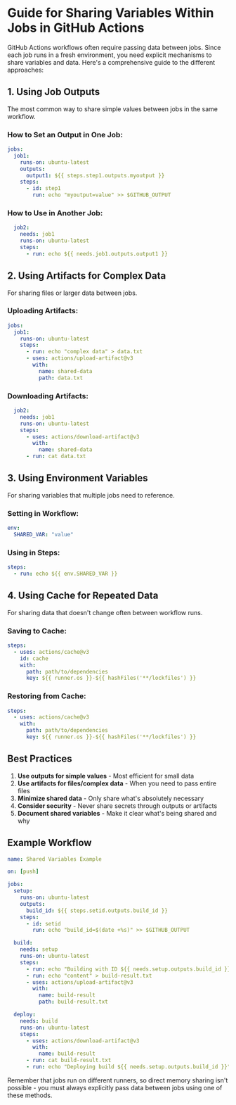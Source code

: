 # Guide for Sharing Variables Within Jobs in GitHub Actions

GitHub Actions workflows often require passing data between jobs. Since each job runs in a fresh environment, you need explicit mechanisms to share variables and data. Here's a comprehensive guide to the different approaches:

## 1. Using Job Outputs

The most common way to share simple values between jobs in the same workflow.

### How to Set an Output in One Job:
```yaml
jobs:
  job1:
    runs-on: ubuntu-latest
    outputs:
      output1: ${{ steps.step1.outputs.myoutput }}
    steps:
      - id: step1
        run: echo "myoutput=value" >> $GITHUB_OUTPUT
```

### How to Use in Another Job:
```yaml
  job2:
    needs: job1
    runs-on: ubuntu-latest
    steps:
      - run: echo ${{ needs.job1.outputs.output1 }}
```

## 2. Using Artifacts for Complex Data

For sharing files or larger data between jobs.

### Uploading Artifacts:
```yaml
jobs:
  job1:
    runs-on: ubuntu-latest
    steps:
      - run: echo "complex data" > data.txt
      - uses: actions/upload-artifact@v3
        with:
          name: shared-data
          path: data.txt
```

### Downloading Artifacts:
```yaml
  job2:
    needs: job1
    runs-on: ubuntu-latest
    steps:
      - uses: actions/download-artifact@v3
        with:
          name: shared-data
      - run: cat data.txt
```

## 3. Using Environment Variables

For sharing variables that multiple jobs need to reference.

### Setting in Workflow:
```yaml
env:
  SHARED_VAR: "value"
```

### Using in Steps:
```yaml
steps:
  - run: echo ${{ env.SHARED_VAR }}
```

## 4. Using Cache for Repeated Data

For sharing data that doesn't change often between workflow runs.

### Saving to Cache:
```yaml
steps:
  - uses: actions/cache@v3
    id: cache
    with:
      path: path/to/dependencies
      key: ${{ runner.os }}-${{ hashFiles('**/lockfiles') }}
```

### Restoring from Cache:
```yaml
steps:
  - uses: actions/cache@v3
    with:
      path: path/to/dependencies
      key: ${{ runner.os }}-${{ hashFiles('**/lockfiles') }}
```

## Best Practices

1. **Use outputs for simple values** - Most efficient for small data
2. **Use artifacts for files/complex data** - When you need to pass entire files
3. **Minimize shared data** - Only share what's absolutely necessary
4. **Consider security** - Never share secrets through outputs or artifacts
5. **Document shared variables** - Make it clear what's being shared and why

## Example Workflow

```yaml
name: Shared Variables Example

on: [push]

jobs:
  setup:
    runs-on: ubuntu-latest
    outputs:
      build_id: ${{ steps.setid.outputs.build_id }}
    steps:
      - id: setid
        run: echo "build_id=$(date +%s)" >> $GITHUB_OUTPUT

  build:
    needs: setup
    runs-on: ubuntu-latest
    steps:
      - run: echo "Building with ID ${{ needs.setup.outputs.build_id }}"
      - run: echo "content" > build-result.txt
      - uses: actions/upload-artifact@v3
        with:
          name: build-result
          path: build-result.txt

  deploy:
    needs: build
    runs-on: ubuntu-latest
    steps:
      - uses: actions/download-artifact@v3
        with:
          name: build-result
      - run: cat build-result.txt
      - run: echo "Deploying build ${{ needs.setup.outputs.build_id }}"
```

Remember that jobs run on different runners, so direct memory sharing isn't possible - you must always explicitly pass data between jobs using one of these methods.